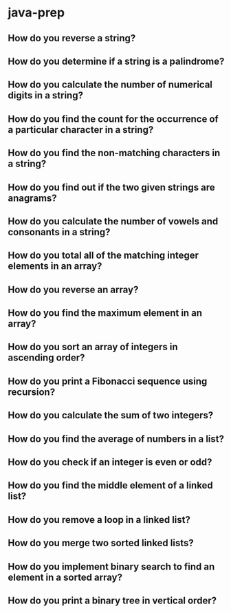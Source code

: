 # java-prep

  ##  How do you reverse a string?
  ## How do you determine if a string is a palindrome?
  ##  How do you calculate the number of numerical digits in a string?
  ##  How do you find the count for the occurrence of a particular character in a string?
  ##  How do you find the non-matching characters in a string?
   ## How do you find out if the two given strings are anagrams?
  ##  How do you calculate the number of vowels and consonants in a string?
  ##  How do you total all of the matching integer elements in an array?
   ##   How do you reverse an array?
   ##   How do you find the maximum element in an array?
  ##   How do you sort an array of integers in ascending order?
  ##    How do you print a Fibonacci sequence using recursion?
  ##    How do you calculate the sum of two integers?
  ##    How do you find the average of numbers in a list?
  ##    How do you check if an integer is even or odd?
  ##    How do you find the middle element of a linked list?
  ##    How do you remove a loop in a linked list?
  ##    How do you merge two sorted linked lists?
   ##   How do you implement binary search to find an element in a sorted array?
   ##   How do you print a binary tree in vertical order?
